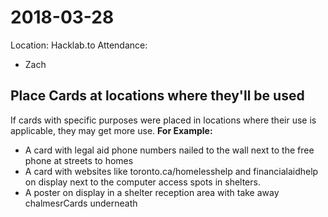 # 2018-03-28
Location: Hacklab.to
Attendance:
  * Zach

## Place Cards at locations where they'll be used
If cards with specific purposes were placed in locations where their use is applicable, they may get more use.
**For Example:**
  + A card with legal aid phone numbers nailed to the wall next to the free phone at streets to homes
  + A card with websites like toronto.ca/homelesshelp and financialaidhelp on display next to the computer access spots in shelters.
  + A poster on display in a shelter reception area with take away chalmesrCards underneath
